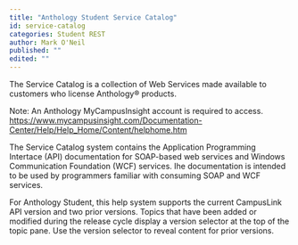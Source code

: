 ```yaml
---
title: "Anthology Student Service Catalog"
id: service-catalog
categories: Student REST
author: Mark O'Neil
published: ""
edited: ""
---
```

<VersioningTracker frontMatter={frontMatter}/>

The Service Catalog is a collection of Web Services made available to customers who license Anthology&reg; products.

Note: An Anthology MyCampusInsight account is required to access. https://www.mycampusinsight.com/Documentation-Center/Help/Help_Home/Content/helphome.htm

The Service Catalog system contains the Application Programming Intertace (API) documentation for SOAP-based web services and Windows Communication Foundation
(WCF) services. Ihe documentation is intended to be used by programmers familiar with consuming SOAP and WCF services.

For Anthology Student, this help system supports the current CampusLink API version and two prior versions. Topics that have been added or modified during the release cycle display a version selector at the top of the topic pane. Use the version selector to reveal content for prior versions.
<AuthorBox frontMatter={frontMatter}/>
